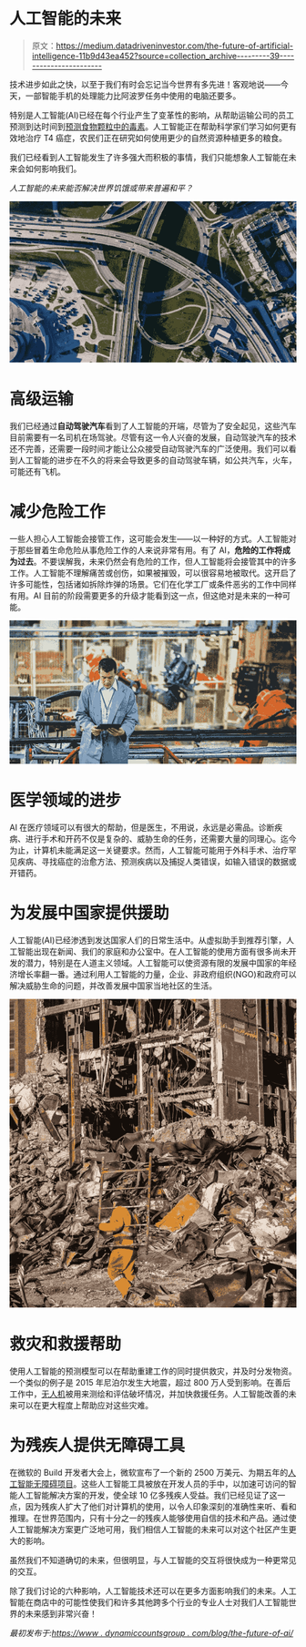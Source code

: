 # 人工智能的未来

> 原文：<https://medium.datadriveninvestor.com/the-future-of-artificial-intelligence-11b9d43ea452?source=collection_archive---------39----------------------->

技术进步如此之快，以至于我们有时会忘记当今世界有多先进！客观地说——今天，一部智能手机的处理能力比阿波罗任务中使用的电脑还要多。

特别是人工智能(AI)已经在每个行业产生了变革性的影响，从帮助运输公司的员工预测到达时间到[预测食物颗粒中的毒素](https://news.microsoft.com/transform/new-buhler-machine-uses-the-cloud-to-find-the-needle-in-the-haystack/)。人工智能正在帮助科学家们学习如何更有效地治疗 T4 癌症，农民们正在研究如何使用更少的自然资源种植更多的粮食。

我们已经看到人工智能发生了许多强大而积极的事情，我们只能想象人工智能在未来会如何影响我们。

*人工智能的未来能否解决世界饥饿或带来普遍和平？*

![](img/d25996c389ad5009d7585e7731e305bc.png)

# 高级运输

我们已经通过**自动驾驶汽车**看到了人工智能的开端，尽管为了安全起见，这些汽车目前需要有一名司机在场驾驶。尽管有这一令人兴奋的发展，自动驾驶汽车的技术还不完善，还需要一段时间才能让公众接受自动驾驶汽车的广泛使用。我们可以看到人工智能的进步在不久的将来会导致更多的自动驾驶车辆，如公共汽车，火车，可能还有飞机。

# 减少危险工作

一些人担心人工智能会接管工作，这可能会发生——以一种好的方式。人工智能对于那些冒着生命危险从事危险工作的人来说非常有用。有了 AI，**危险的工作将成为过去**。不要误解我，未来仍然会有危险的工作，但人工智能将会接管其中的许多工作。人工智能不理解痛苦或创伤，如果被摧毁，可以很容易地被取代。这开启了许多可能性，包括诸如拆除炸弹的场景。它们在化学工厂或条件恶劣的工作中同样有用。AI 目前的阶段需要更多的升级才能看到这一点，但这绝对是未来的一种可能。

![](img/256a98aa263b98f280fa6335cbee5b28.png)

# 医学领域的进步

AI 在医疗领域可以有很大的帮助，但是医生，不用说，永远是必需品。诊断疾病、进行手术和开药不仅是复杂的、威胁生命的任务，还需要大量的同理心。迄今为止，计算机未能满足这一关键要求。然而，人工智能可能用于外科手术、治疗罕见疾病、寻找癌症的治愈方法、预测疾病以及捕捉人类错误，如输入错误的数据或开错药。

# 为发展中国家提供援助

人工智能(AI)已经渗透到发达国家人们的日常生活中。从虚拟助手到推荐引擎，人工智能出现在新闻、我们的家庭和办公室中。在人工智能的使用方面有很多尚未开发的潜力，特别是在人道主义领域。人工智能可以使资源有限的发展中国家的年经济增长率翻一番。通过利用人工智能的力量，企业、非政府组织(NGO)和政府可以解决威胁生命的问题，并改善发展中国家当地社区的生活。

![](img/1c69789134bf8689c356e5b991d9dac4.png)

# 救灾和救援帮助

使用人工智能的预测模型可以在帮助重建工作的同时提供救灾，并及时分发物资。一个类似的例子是 2015 年尼泊尔发生大地震，超过 800 万人受到影响。在善后工作中，[无人机](https://www.reuters.com/article/us-humanitarian-summit-nepal-drones/armed-with-drones-aid-workers-seek-faster-response-to-earthquakes-floods-idUSKCN0Y7003)被用来测绘和评估破坏情况，并加快救援任务。人工智能改善的未来可以在更大程度上帮助应对这些灾难。

# 为残疾人提供无障碍工具

在微软的 Build 开发者大会上，微软宣布了一个新的 2500 万美元、为期五年的[人工智能无障碍项目](https://www.microsoft.com/en-us/ai-for-accessibility)。这些人工智能工具被放在开发人员的手中，以加速可访问的智能人工智能解决方案的开发，使全球 10 亿多残疾人受益。我们已经见证了这一点，因为残疾人扩大了他们对计算机的使用，以令人印象深刻的准确性来听、看和推理。在世界范围内，只有十分之一的残疾人能够使用自信的技术和产品。通过使人工智能解决方案更广泛地可用，我们相信人工智能的未来可以对这个社区产生更大的影响。

虽然我们不知道确切的未来，但很明显，与人工智能的交互将很快成为一种更常见的交互。

除了我们讨论的六种影响，人工智能技术还可以在更多方面影响我们的未来。人工智能在商店中的可能性使我们和许多其他跨多个行业的专业人士对我们人工智能世界的未来感到非常兴奋！

*最初发布于:*[*https://www . dynamiccountsgroup . com/blog/the-future-of-ai/*](https://www.dynamicconsultantsgroup.com/blog/the-future-of-ai/)